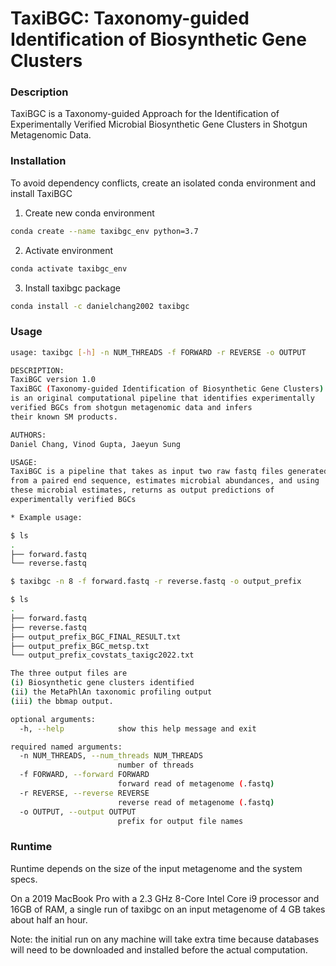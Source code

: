 # TaxiBGC: Taxonomy-guided Identification of Biosynthetic Gene Clusters

### Description
TaxiBGC is a Taxonomy-guided Approach for the Identification of 
Experimentally Verified Microbial Biosynthetic Gene Clusters 
in Shotgun Metagenomic Data.

### Installation
To avoid dependency conflicts, create an isolated conda environment and install TaxiBGC

1. Create new conda environment
```bash
conda create --name taxibgc_env python=3.7
```

2. Activate environment
```bash
conda activate taxibgc_env
```

3. Install taxibgc package
```bash
conda install -c danielchang2002 taxibgc
```

### Usage
```bash
usage: taxibgc [-h] -n NUM_THREADS -f FORWARD -r REVERSE -o OUTPUT

DESCRIPTION:
TaxiBGC version 1.0
TaxiBGC (Taxonomy-guided Identification of Biosynthetic Gene Clusters) 
is an original computational pipeline that identifies experimentally 
verified BGCs from shotgun metagenomic data and infers 
their known SM products.

AUTHORS:
Daniel Chang, Vinod Gupta, Jaeyun Sung

USAGE:
TaxiBGC is a pipeline that takes as input two raw fastq files generated 
from a paired end sequence, estimates microbial abundances, and using 
these microbial estimates, returns as output predictions of 
experimentally verified BGCs

* Example usage:

$ ls
.
├── forward.fastq
└── reverse.fastq

$ taxibgc -n 8 -f forward.fastq -r reverse.fastq -o output_prefix

$ ls
.
├── forward.fastq
├── reverse.fastq
├── output_prefix_BGC_FINAL_RESULT.txt
├── output_prefix_BGC_metsp.txt
└── output_prefix_covstats_taxigc2022.txt

The three output files are 
(i) Biosynthetic gene clusters identified
(ii) the MetaPhlAn taxonomic profiling output
(iii) the bbmap output.

optional arguments:
  -h, --help            show this help message and exit

required named arguments:
  -n NUM_THREADS, --num_threads NUM_THREADS
                        number of threads
  -f FORWARD, --forward FORWARD
                        forward read of metagenome (.fastq)
  -r REVERSE, --reverse REVERSE
                        reverse read of metagenome (.fastq)
  -o OUTPUT, --output OUTPUT
                        prefix for output file names
```

### Runtime
Runtime depends on the size of the input metagenome and the system specs.

On a 2019 MacBook Pro with a 2.3 GHz 8-Core Intel Core i9 processor and 16GB of RAM, a single run of taxibgc on an input metagenome of 4 GB takes about half an hour.

Note: the initial run on any machine will take extra time because databases will need to be downloaded and installed before the actual computation.